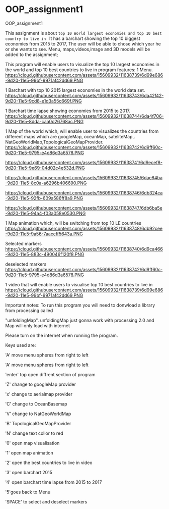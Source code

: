 # OOP_assignment1
OOP_assignment1

This assignment is about `top 10 World largest economies and top 10 best country to live in `
It has a barchart showing the top 10 biggest economies from 2015 to 2017,
The user will be able to chose which year he or she wants to see.
Menu, maps,videos,image and 3D models will be added to the assignment;


 This program will enable users to visualize the top 10 largest economies in the world and top 10 best countries to live in 
 program features:
 1 Menu.
 https://cloud.githubusercontent.com/assets/15609932/11638739/6d99e686-9d20-11e5-99bf-9971af42dd69.PNG

 1 Barchart with top 10 2015 largest economies in the world data set.
 https://cloud.githubusercontent.com/assets/15609932/11638743/6da42f42-9d20-11e5-9cd8-e1d3a55c669f.PNG

 1 Barchart time lapse showing economies from 2015 to 2017.
 https://cloud.githubusercontent.com/assets/15609932/11638744/6da4f706-9d20-11e5-8dda-caa0d26768ac.PNG

 1 Map of the world which, will enable user to visualizes the countries from  different maps which are googleMap, oceanMap, sateliteMap,.
NatGeoWorldMap,TopologicalGeoMapProvider.
https://cloud.githubusercontent.com/assets/15609932/11638742/6d9ff60c-9d20-11e5-9795-e4d86d3a6578.PNG

https://cloud.githubusercontent.com/assets/15609932/11638741/6d9ecef8-9d20-11e5-9e69-04d02c4e532d.PNG

https://cloud.githubusercontent.com/assets/15609932/11638745/6dae84ba-9d20-11e5-8c0a-a6296b406690.PNG

https://cloud.githubusercontent.com/assets/15609932/11638746/6db324ca-9d20-11e5-92fb-609a586ff8a9.PNG

https://cloud.githubusercontent.com/assets/15609932/11638747/6db6ba5e-9d20-11e5-94a4-f03a058e0530.PNG

 1 Map animation which, will be switching from top 10 LE countries
 https://cloud.githubusercontent.com/assets/15609932/11638748/6db92cee-9d20-11e5-9a56-7aaccff5643a.PNG

 Selected markers
 https://cloud.githubusercontent.com/assets/15609932/11638740/6d9ca466-9d20-11e5-883c-490046f120f8.PNG

 deselected markers
 https://cloud.githubusercontent.com/assets/15609932/11638742/6d9ff60c-9d20-11e5-9795-e4d86d3a6578.PNG

 1 video that will enable users to visualise top 10 best countries to live in
 https://cloud.githubusercontent.com/assets/15609932/11638739/6d99e686-9d20-11e5-99bf-9971af42dd69.PNG

 

 Important notes:
 To run this program you will need to donwload a library from processing called 

 "unfoldingMap". unfoldingMap just gonna work with processing 2.0 and Map will only load with internet

 Please turn on the internet when running the program.
 
 Keys used are:
 
 
 'A' move menu spheres from right to left 

 'A' move menu spheres from right to left

 'enter' top open diffrent section of program

 'Z' change to googleMap provider

 'x' change to aerialmap provider

 'C' change to OceanBasemap

 'V' change to NatGeoWorldMap

 'B' TopologicalGeoMapProvider

 'N' change text collor to red

 '0' open map visualisation

 '1' open map animation

 '2' open the best countries to live in video

 '3' open barchart 2015

 '4' open barchart time lapse from 2015 to 2017

 '5'goes back to Menu

 'SPACE' to select and deselect markers
